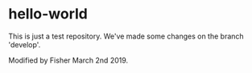# hello-world
This is just a test repository.
We've made some changes on the branch 'develop'.

Modified by Fisher March 2nd 2019.